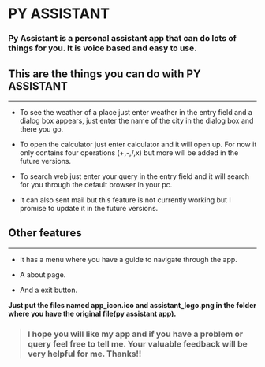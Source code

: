 # PY ASSISTANT

### Py Assistant is a personal assistant app that can do lots of things for you. It is voice based and easy to use.

## This are the things you can do with PY ASSISTANT
***


- To see the weather of a place just enter weather in the entry field and a dialog box appears, just enter the name of the city in the dialog box and there you go.

- To open the calculator just enter calculator and it will open up. For now it only contains four operations (+,-,/,x) but more will be added in the future versions.

- To search web just enter your query in the entry field and it will search for you through the default browser in your pc.

- It can also sent mail but this feature is not currently working but I promise to update it in the future versions.

## Other features
***

- It has a menu where you have a guide to navigate through the app.

- A about page.

- And a exit button.


**Just put the files named app_icon.ico and assistant_logo.png in the folder where you have the original file(py assistant app).**

>### I hope you will like my app and if you have a problem or query feel free to tell me. Your valuable feedback will be very helpful for me. Thanks!!